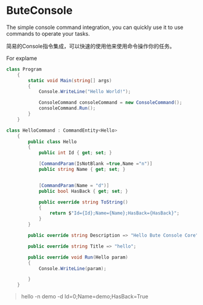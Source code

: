 # ButeConsole
The simple console command integration, you can quickly use it to use commands to operate your tasks.

简易的Console指令集成，可以快速的使用他来使用命令操作你的任务。



For explame

```c#
class Program
    {
        static void Main(string[] args)
        {
            Console.WriteLine("Hello World!");

            ConsoleCommand consoleCommand = new ConsoleCommand();
            consoleCommand.Run();
        }
    }
```



```c#
class HelloCommand : CommandEntity<Hello>
    {
        public class Hello
        {
            public int Id { get; set; }

            [CommandParam(IsNotBlank =true,Name ="n")]
            public string Name { get; set; }


            [CommandParam(Name = "d")]
            public bool HasBack { get; set; }

            public override string ToString()
            {
                return $"Id={Id};Name={Name};HasBack={HasBack}";
            }
        }

        public override string Description => "Hello Bute Console Core";

        public override string Title => "hello";

        public override void Run(Hello param)
        {
            Console.WriteLine(param);

        }
    }
```




>hello -n demo -d
>Id=0;Name=demo;HasBack=True


